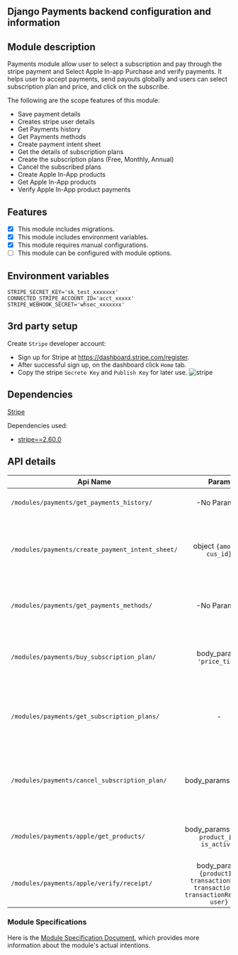 ## Django Payments backend configuration and information

## Module description

Payments module allow user to select a subscription and pay through the stripe payment and Select Apple In-app Purchase
and verify payments. It helps user to accept payments, send payouts globally and users can select subscription plan and
price, and click on the subscribe.

The following are the scope features of this module:

- Save payment details
- Creates stripe user details
- Get Payments history
- Get Payments methods
- Create payment intent sheet
- Get the details of subscription plans
- Create the subscription plans (Free, Monthly, Annual)
- Cancel the subscribed plans
- Create Apple In-App products
- Get Apple In-App products
- Verify Apple In-App product payments

## Features

- [x] This module includes migrations.
- [x] This module includes environment variables.
- [x] This module requires manual configurations.
- [ ] This module can be configured with module options.

## Environment variables

```dotenv
STRIPE_SECRET_KEY='sk_test_xxxxxxx'
CONNECTED_STRIPE_ACCOUNT_ID='acct_xxxxx'
STRIPE_WEBHOOK_SECRET='whsec_xxxxxxx'
```

## 3rd party setup

Create `Stripe` developer account:

- Sign up for Stripe at https://dashboard.stripe.com/register.
- After successful sign up, on the dashboard click `Home` tab.
- Copy the stripe `Secrete Key` and `Publish Key` for later use.
  ![stripe](https://user-images.githubusercontent.com/76822297/227866954-e3fd72a4-e8c5-46e2-84d8-d0e59bc91a5c.png)

## Dependencies

[Stripe](https://github.com/stripe/stripe-python/blob/master/README.md)

Dependencies used:

- [stripe==2.60.0](https://pypi.org/project/stripe/)

## API details

| Api Name                                         |                                        Param                                        | Description                                                                                                                   |
|--------------------------------------------------|:-----------------------------------------------------------------------------------:|:------------------------------------------------------------------------------------------------------------------------------|
| `/modules/payments/get_payments_history/`        |                                     -No Params-                                     | Returns of all the payments done by the users.                                                                                |
| `/modules/payments/create_payment_intent_sheet/` |                              object `{amount, cus_id}`                              | Takes object containing amount, cus_id and returns an array containing history of all the payments done by the users.         |
| `/modules/payments/get_payments_methods/`        |                                     -No Params-                                     | Returns an array containing the available payments methods done by the users.                                                 |
| `/modules/payments/buy_subscription_plan/`       |                             body_params  `'price_tier'`                             | Takes `price_tier` which is price id from the selected plan. Buys that selected plan against `price_tier`.                    |
| `/modules/payments/get_subscription_plans/`      |                                          -                                          | Returns the collection/list of all the `subscription_plans` that can be subscribed by a user.                                 |
| `/modules/payments/cancel_subscription_plan/`    |                                body_params `sub_id`                                 | Takes subscription id `sub_id`  of subscription plan is to be cancelled. Deletes the  subscription plan against the `sub_id`. |
| `/modules/payments/apple/get_products/`          |                     body_params `{name, product_id, is_active}`                     | Create an object of apple in-app purchase product and returns list of available products.                                     |
| `/modules/payments/apple/verify/receipt/`        | body_params `{productId, transactionDate, transactionId, transactionReceipt, user}` | Takes Apple in-app object and verify payment receipts.                                                                        |

### Module Specifications

Here is
the [Module Specification Document](https://docs.google.com/document/d/1dYIXsSBkNeicBd30648KukkU58tH_kSloPf2vf9x1nM/edit?usp=sharing),
which provides more information about the module's actual intentions.

